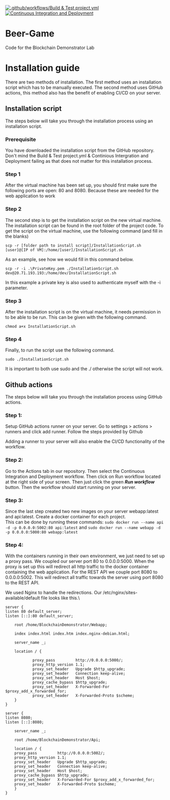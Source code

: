 [![.github/workflows/Build & Test project.yml](https://github.com/Hogeschool-Windesheim/Beer-Game/actions/workflows/Build%20&%20Test%20project.yml/badge.svg)](https://github.com/Hogeschool-Windesheim/Beer-Game/actions/workflows/Build%20&%20Test%20project.yml)
[![Continuous Integration and Deployment](https://github.com/Hogeschool-Windesheim/Beer-Game/actions/workflows/Continuous%20Integration%20and%20Deployment.yml/badge.svg)](https://github.com/Hogeschool-Windesheim/Beer-Game/actions/workflows/Continuous%20Integration%20and%20Deployment.yml)
# Beer-Game
Code for the Blockchain Demonstrator Lab

# Installation guide
There are two methods of installation. The first method uses an installation script which has to be 
manually executed. The second method uses GitHub actions, this method also has the benefit of enabling CI/CD 
on your server. 
## Installation script
The steps below will take you through the installation process using an installation script.
### Prerequisite 
You have downloaded the installation script from the GitHub repository. Don't mind the Build & Test project.yml & Continious Intergration and Deployment failing as that does not matter for this installation process.
### Step 1
After the virtual machine has been set up, you should first make sure the following ports are open: 80 and 8080. Because 
these are needed for the web application to work

### Step 2

The second step is to get the installation script on the new virtual machine. 
The installation script can be found in the root folder of the project code. 
To get the script on the virtual machine, use the following command (and fill in the blanks)

`scp -r [folder path to install script]/InstallationScript.sh [user]@[IP of VM]:/home/[user]/InstallationScript.sh`

As an example, see how we would fill in this command below.

`scp -r -i .\PrivateKey.pem ./InstallationScript.sh dev@20.71.193.193:/home/dev/InstallationScript.sh`

In this example a private key is also used to authenticate myself with the -i parameter.

### Step 3

After the installation script is on the virtual machine, it needs permission in to be able to be run. This can be given with the following command.

`chmod a+x InstallationScript.sh`

### Step 4

Finally, to run the script use the following command.

`sudo ./InstallationScript.sh`

It is important to both use sudo and the ./ otherwise the script will not work.
## Github actions
The steps below will take you through the installation process using GitHub actions.
### Step 1:
Setup GitHub actions runner on your server. Go to settings > actions > runners and click add runner. 
Follow the steps provided by Github

Adding a runner to your server will also enable the CI/CD functionality of the workflow.

### Step 2: 
Go to the Actions tab in our repository. Then select the Continuous Integration and Deployment workflow. 
Then click on Run workflow located at the right side of your screen. Then just click the green ***Run workflow*** 
button. Then the workflow should start running on your server.

### Step 3:
Since the last step created two new images on your server webapp:latest and api:latest.
Create a docker container for each project.\
This can be done by running these commands: 
`sudo docker run --name api -d -p 0.0.0.0:5002:80 api:latest` and 
`sudo docker run --name webapp -d -p 0.0.0.0:5000:80 webapp:latest`

### Step 4:
With the containers running in their own environment, we just need to set up a proxy pass. 
We coupled our server port 80 to 0.0.0.0:5000. When the proxy is set up this will redirect all http traffic
to the docker container containing the web application. For the REST API we couple port 8080 to 0.0.0.0:5002. 
This will redirect all traffic towards the server using port 8080 to the REST API.

We used Nginx to handle the redirections. Our /etc/nginx/sites-available/default file looks like this.\

    server {
    listen 80 default_server;
    listen [::]:80 default_server;

        root /home/BlockchainDemonstrator/Webapp;

        index index.html index.htm index.nginx-debian.html;

        server_name _;

        location / {

                proxy_pass         http://0.0.0.0:5000/;
                proxy_http_version 1.1;
                proxy_set_header   Upgrade $http_upgrade;
                proxy_set_header   Connection keep-alive;
                proxy_set_header   Host $host;
                proxy_cache_bypass $http_upgrade;
                proxy_set_header   X-Forwarded-For $proxy_add_x_forwarded_for;
                proxy_set_header   X-Forwarded-Proto $scheme;
        }
    }

    server {
    listen 8080;
    listen [::]:8080;

        server_name _;

        root /home/BlockchainDemonstrator/Api;

        location / {
        proxy_pass         http://0.0.0.0:5002/;
        proxy_http_version 1.1;
        proxy_set_header   Upgrade $http_upgrade;
        proxy_set_header   Connection keep-alive;
        proxy_set_header   Host $host;
        proxy_cache_bypass $http_upgrade;
        proxy_set_header   X-Forwarded-For $proxy_add_x_forwarded_for;
        proxy_set_header   X-Forwarded-Proto $scheme;
        }
    }
